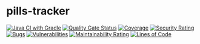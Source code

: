 # pills-tracker

[![Java CI with Gradle](https://github.com/pelayolartategui/pills-tracker/actions/workflows/gradle.yml/badge.svg?branch=main)](https://github.com/pelayolartategui/pills-tracker/actions/workflows/gradle.yml)
[![Quality Gate Status](https://sonarcloud.io/api/project_badges/measure?project=pelayolartategui_pills-tracker&metric=alert_status)](https://sonarcloud.io/summary/new_code?id=pelayolartategui_pills-tracker)
[![Coverage](https://sonarcloud.io/api/project_badges/measure?project=pelayolartategui_pills-tracker&metric=coverage)](https://sonarcloud.io/summary/new_code?id=pelayolartategui_pills-tracker)
[![Security Rating](https://sonarcloud.io/api/project_badges/measure?project=pelayolartategui_pills-tracker&metric=security_rating)](https://sonarcloud.io/summary/new_code?id=pelayolartategui_pills-tracker)
[![Bugs](https://sonarcloud.io/api/project_badges/measure?project=pelayolartategui_pills-tracker&metric=bugs)](https://sonarcloud.io/summary/new_code?id=pelayolartategui_pills-tracker)
[![Vulnerabilities](https://sonarcloud.io/api/project_badges/measure?project=pelayolartategui_pills-tracker&metric=vulnerabilities)](https://sonarcloud.io/summary/new_code?id=pelayolartategui_pills-tracker)
[![Maintainability Rating](https://sonarcloud.io/api/project_badges/measure?project=pelayolartategui_pills-tracker&metric=sqale_rating)](https://sonarcloud.io/summary/new_code?id=pelayolartategui_pills-tracker)
[![Lines of Code](https://sonarcloud.io/api/project_badges/measure?project=pelayolartategui_pills-tracker&metric=ncloc)](https://sonarcloud.io/summary/new_code?id=pelayolartategui_pills-tracker)
